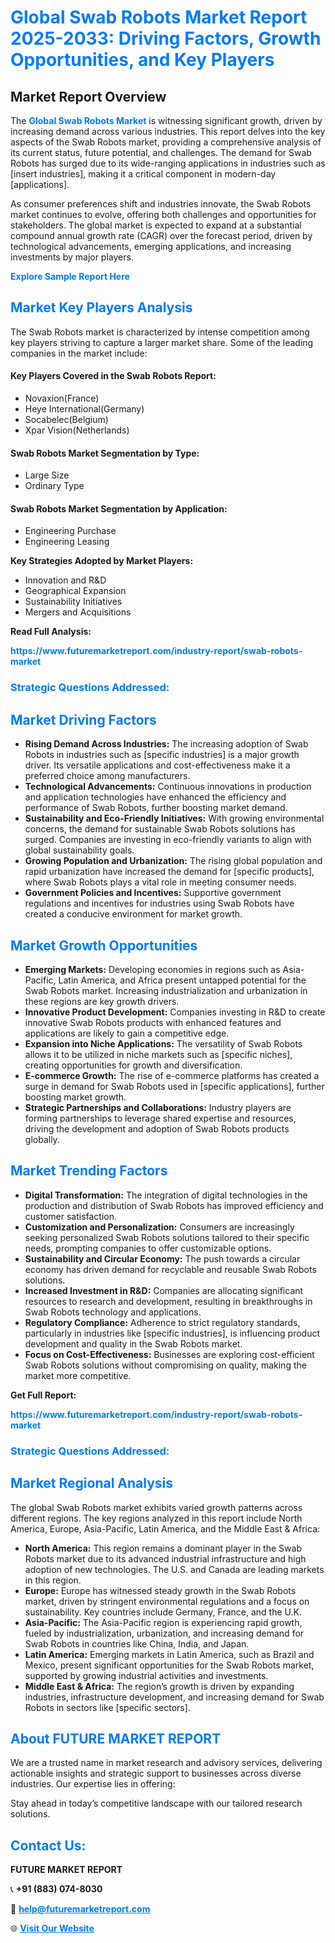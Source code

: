 <h1 style="color: #007BFF;">Global Swab Robots Market Report 2025-2033: Driving Factors, Growth Opportunities, and Key Players</h1>

<section id="overview">
<h2>Market Report Overview</h2>
<p>The <a href="https://www.futuremarketreport.com/industry-report/swab-robots-market" style="color: #007BFF; text-decoration: none;"><strong>Global Swab Robots Market</strong></a> is witnessing significant growth, driven by increasing demand across various industries. This report delves into the key aspects of the Swab Robots market, providing a comprehensive analysis of its current status, future potential, and challenges. The demand for Swab Robots has surged due to its wide-ranging applications in industries such as [insert industries], making it a critical component in modern-day [applications].</p>
<p>As consumer preferences shift and industries innovate, the Swab Robots market continues to evolve, offering both challenges and opportunities for stakeholders. The global market is expected to expand at a substantial compound annual growth rate (CAGR) over the forecast period, driven by technological advancements, emerging applications, and increasing investments by major players.</p>
</section>

<section id="overview">
<p><a href="https://www.futuremarketreport.com/request-sample/reportId=40890" style="color: #007BFF; text-decoration: none;"><strong>Explore Sample Report Here</strong></a></p>
</section>

<section id="key-players">
<h2 style="color: #007BFF;">Market Key Players Analysis</h2>
<p>The Swab Robots market is characterized by intense competition among key players striving to capture a larger market share. Some of the leading companies in the market include:</p>
<h4>Key Players Covered in the Swab Robots Report:</h4>
<ul><li>Novaxion(France)</li><li>Heye International(Germany)</li><li>Socabelec(Belgium)</li><li>Xpar Vision(Netherlands)</li></ul>
<h4>Swab Robots Market Segmentation by Type:</h4>
<ul><li>Large Size</li><li>Ordinary Type</li></ul>

<h4>Swab Robots Market Segmentation by Application:</h4>
<ul><li>Engineering Purchase</li><li>Engineering Leasing</li></ul>
<p><strong>Key Strategies Adopted by Market Players:</strong></p>
<ul>
<li>Innovation and R&D</li>
<li>Geographical Expansion</li>
<li>Sustainability Initiatives</li>
<li>Mergers and Acquisitions</li>
</ul>
</section>

<section>
<p><strong>Read Full Analysis: </strong></p><a href="https://www.futuremarketreport.com/industry-report/swab-robots-market" style="color: #007BFF; text-decoration: none;"><strong>https://www.futuremarketreport.com/industry-report/swab-robots-market</strong></a>
<h3 style="color: #007BFF;">Strategic Questions Addressed:</h3>
</section>

<section id="driving-factors">
<h2 style="color: #007BFF;">Market Driving Factors</h2>
<ul>
<li><strong>Rising Demand Across Industries:</strong> The increasing adoption of Swab Robots in industries such as [specific industries] is a major growth driver. Its versatile applications and cost-effectiveness make it a preferred choice among manufacturers.</li>
<li><strong>Technological Advancements:</strong> Continuous innovations in production and application technologies have enhanced the efficiency and performance of Swab Robots, further boosting market demand.</li>
<li><strong>Sustainability and Eco-Friendly Initiatives:</strong> With growing environmental concerns, the demand for sustainable Swab Robots solutions has surged. Companies are investing in eco-friendly variants to align with global sustainability goals.</li>
<li><strong>Growing Population and Urbanization:</strong> The rising global population and rapid urbanization have increased the demand for [specific products], where Swab Robots plays a vital role in meeting consumer needs.</li>
<li><strong>Government Policies and Incentives:</strong> Supportive government regulations and incentives for industries using Swab Robots have created a conducive environment for market growth.</li>
</ul>
</section>

<section id="growth-opportunities">
<h2 style="color: #007BFF;">Market Growth Opportunities</h2>
<ul>
<li><strong>Emerging Markets:</strong> Developing economies in regions such as Asia-Pacific, Latin America, and Africa present untapped potential for the Swab Robots market. Increasing industrialization and urbanization in these regions are key growth drivers.</li>
<li><strong>Innovative Product Development:</strong> Companies investing in R&D to create innovative Swab Robots products with enhanced features and applications are likely to gain a competitive edge.</li>
<li><strong>Expansion into Niche Applications:</strong> The versatility of Swab Robots allows it to be utilized in niche markets such as [specific niches], creating opportunities for growth and diversification.</li>
<li><strong>E-commerce Growth:</strong> The rise of e-commerce platforms has created a surge in demand for Swab Robots used in [specific applications], further boosting market growth.</li>
<li><strong>Strategic Partnerships and Collaborations:</strong> Industry players are forming partnerships to leverage shared expertise and resources, driving the development and adoption of Swab Robots products globally.</li>
</ul>
</section>

<section id="trending-factors">
<h2 style="color: #007BFF;">Market Trending Factors</h2>
<ul>
<li><strong>Digital Transformation:</strong> The integration of digital technologies in the production and distribution of Swab Robots has improved efficiency and customer satisfaction.</li>
<li><strong>Customization and Personalization:</strong> Consumers are increasingly seeking personalized Swab Robots solutions tailored to their specific needs, prompting companies to offer customizable options.</li>
<li><strong>Sustainability and Circular Economy:</strong> The push towards a circular economy has driven demand for recyclable and reusable Swab Robots solutions.</li>
<li><strong>Increased Investment in R&D:</strong> Companies are allocating significant resources to research and development, resulting in breakthroughs in Swab Robots technology and applications.</li>
<li><strong>Regulatory Compliance:</strong> Adherence to strict regulatory standards, particularly in industries like [specific industries], is influencing product development and quality in the Swab Robots market.</li>
<li><strong>Focus on Cost-Effectiveness:</strong> Businesses are exploring cost-efficient Swab Robots solutions without compromising on quality, making the market more competitive.</li>
</ul>
</section>

<section>
<p><strong>Get Full Report: </strong></p><a href="https://www.futuremarketreport.com/industry-report/swab-robots-market" style="color: #007BFF; text-decoration: none;"><strong>https://www.futuremarketreport.com/industry-report/swab-robots-market</strong></a>
<h3 style="color: #007BFF;">Strategic Questions Addressed:</h3>
</section>


<section id="regional-analysis">
<h2 style="color: #007BFF;">Market Regional Analysis</h2>
<p>The global Swab Robots market exhibits varied growth patterns across different regions. The key regions analyzed in this report include North America, Europe, Asia-Pacific, Latin America, and the Middle East & Africa:</p>
<ul>
<li><strong>North America:</strong> This region remains a dominant player in the Swab Robots market due to its advanced industrial infrastructure and high adoption of new technologies. The U.S. and Canada are leading markets in this region.</li>
<li><strong>Europe:</strong> Europe has witnessed steady growth in the Swab Robots market, driven by stringent environmental regulations and a focus on sustainability. Key countries include Germany, France, and the U.K.</li>
<li><strong>Asia-Pacific:</strong> The Asia-Pacific region is experiencing rapid growth, fueled by industrialization, urbanization, and increasing demand for Swab Robots in countries like China, India, and Japan.</li>
<li><strong>Latin America:</strong> Emerging markets in Latin America, such as Brazil and Mexico, present significant opportunities for the Swab Robots market, supported by growing industrial activities and investments.</li>
<li><strong>Middle East & Africa:</strong> The region’s growth is driven by expanding industries, infrastructure development, and increasing demand for Swab Robots in sectors like [specific sectors].</li>
</ul>
</section>

<footer>
<h2 style="color: #007BFF;">About FUTURE MARKET REPORT</h2>
<p>We are a trusted name in market research and advisory services, delivering actionable insights and strategic support to businesses across diverse industries. Our expertise lies in offering:</p>

<p>Stay ahead in today’s competitive landscape with our tailored research solutions.</p>

<h2 style="color: #007BFF;">Contact Us:</h2>
<p><strong>FUTURE MARKET REPORT</strong></p>
<p>📞 <strong>+91 (883) 074-8030</strong></p>
<p>📧 <strong><a href="mailto:help@futuremarketreport.com" style="color: #007BFF;">help@futuremarketreport.com</a></strong></p>
<p>🌐 <strong><a href="https://www.futuremarketreport.com/" style="color: #007BFF;">Visit Our Website</a></strong></p>
</footer>